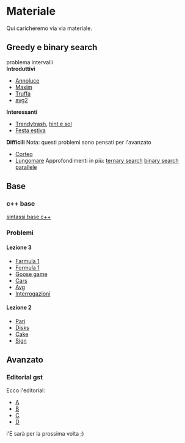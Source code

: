 # Materiale
Qui caricheremo via via materiale.

## Greedy e binary search
problema intervalli   
**Introduttivi**
- [Annoluce](https://training.olinfo.it/task/ois_annoluce)
- [Maxim](https://training.olinfo.it/task/ois_maxim)
- [Truffa](https://training.olinfo.it/task/ois_truffa)
- [avg2](https://training.olinfo.it/task/ois_avg2)

**Interessanti**
- [Trendytrash](https://training.olinfo.it/task/oii_trendytrash), [hint e sol](./problemi/trendytrash.md)
- [Festa estiva](https://training.olinfo.it/task/pre-egoi-festaestiva)

**Difficili**
Nota: questi problemi sono pensati per l'avanzato
- [Corteo](https://training.olinfo.it/task/oii_corteo)
- [Lungomare](https://training.olinfo.it/task/oii_lungomare)
Approfondimenti in più:
[ternary search](https://cp-algorithms.com/num_methods/ternary_search.html)
[binary search parallele](https://codeforces.com/blog/entry/45578)

## Base
### c++ base
[sintassi base c++](./materiale/cpp_cheatsheet.md)
### Problemi
#### Lezione 3
- [Farmula 1](https://training.olinfo.it/task/ois_farmula1)
- [Formula 1](https://training.olinfo.it/task/ois_f1)
- [Goose game](https://training.olinfo.it/task/ois_goose)
- [Cars](https://training.olinfo.it/task/ois_cars)
- [Avg](https://training.olinfo.it/task/ois_avg)
- [Interrogazioni](https://training.olinfo.it/task/ois_interrogazioni)

#### Lezione 2 
- [Pari](https://training.olinfo.it/task/pari)
- [Disks](https://training.olinfo.it/task/ois_disks)
- [Cake](https://training.olinfo.it/task/ois_cake)
- [Sign](https://training.olinfo.it/task/ois_sign)

## Avanzato
### Editorial gst
Ecco l'editorial:
- [A](./problemi/gather.md) 
- [B](./problemi/money.md)
- [C](./problemi/reading.md)
- [D](./problemi/renovations.md) 
  
l'E sarà per la prossima volta ;)